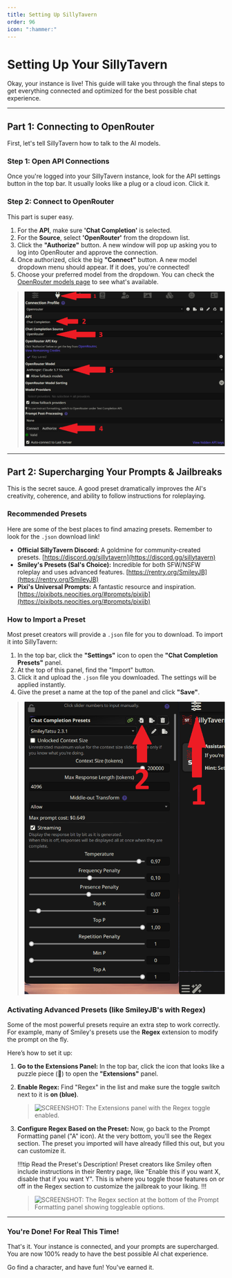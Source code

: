 ```yaml
---
title: Setting Up SillyTavern
order: 96
icon: ":hammer:"
---
```

# Setting Up Your SillyTavern

Okay, your instance is live! This guide will take you through the final steps to get everything connected and optimized for the best possible chat experience.

---

## Part 1: Connecting to OpenRouter

First, let's tell SillyTavern how to talk to the AI models.

### Step 1: Open API Connections

Once you're logged into your SillyTavern instance, look for the API settings button in the top bar. It usually looks like a plug or a cloud icon. Click it.

### Step 2: Connect to OpenRouter

This part is super easy.

1.  For the **API**, make sure **'Chat Completion'** is selected.
2.  For the **Source**, select **'OpenRouter'** from the dropdown list.
3.  Click the **"Authorize"** button. A new window will pop up asking you to log into OpenRouter and approve the connection.
4.  Once authorized, click the big **"Connect"** button. A new model dropdown menu should appear. If it does, you're connected!
5.  Choose your preferred model from the dropdown. You can check the [OpenRouter models page](https://openrouter.ai/models) to see what's available.

> ![SCREENSHOT: The SillyTavern API settings panel showing a successful connection.](./static/img/setting-up-st/1.png)

---

## Part 2: Supercharging Your Prompts & Jailbreaks

This is the secret sauce. A good preset dramatically improves the AI's creativity, coherence, and ability to follow instructions for roleplaying.

### Recommended Presets

Here are some of the best places to find amazing presets. Remember to look for the `.json` download link!

* **Official SillyTavern Discord:** A goldmine for community-created presets. [https://discord.gg/sillytavern](https://discord.gg/sillytavern)
* **Smiley's Presets (Sal's Choice):** Incredible for both SFW/NSFW roleplay and uses advanced features. [https://rentry.org/SmileyJB](https://rentry.org/SmileyJB)
* **Pixi's Universal Prompts:** A fantastic resource and inspiration. [https://pixibots.neocities.org/#prompts/pixijb](https://pixibots.neocities.org/#prompts/pixijb)

### How to Import a Preset

Most preset creators will provide a `.json` file for you to download. To import it into SillyTavern:

1.  In the top bar, click the **"Settings"** icon to open the **"Chat Completion Presets"** panel.
2.  At the top of this panel, find the "Import" button.
3.  Click it and upload the `.json` file you downloaded. The settings will be applied instantly.
4.  Give the preset a name at the top of the panel and click **"Save"**.

> ![SCREENSHOT: The Prompt Formatting panel with an arrow pointing to the Import and Save buttons.](./static/img/setting-up-st/2.png)

### Activating Advanced Presets (like SmileyJB's with Regex)

Some of the most powerful presets require an extra step to work correctly. For example, many of Smiley's presets use the **Regex** extension to modify the prompt on the fly.

Here’s how to set it up:

1.  **Go to the Extensions Panel:** In the top bar, click the icon that looks like a puzzle piece (🧩) to open the **"Extensions"** panel.
2.  **Enable Regex:** Find "Regex" in the list and make sure the toggle switch next to it is **on (blue)**.

    > ![SCREENSHOT: The Extensions panel with the Regex toggle enabled.](./img/st-enable-regex.png)
3.  **Configure Regex Based on the Preset:** Now, go back to the Prompt Formatting panel ("A" icon). At the very bottom, you'll see the Regex section. The preset you imported will have already filled this out, but you can customize it.

    !!!tip Read the Preset's Description!
    Preset creators like Smiley often include instructions in their Rentry page, like "Enable this if you want X, disable that if you want Y". This is where you toggle those features on or off in the Regex section to customize the jailbreak to your liking.
    !!!

    > ![SCREENSHOT: The Regex section at the bottom of the Prompt Formatting panel showing toggleable options.](./img/st-regex-options.png)

---

### You're Done! For Real This Time!

That's it. Your instance is connected, and your prompts are supercharged. You are now 100% ready to have the best possible AI chat experience.

Go find a character, and have fun! You've earned it.
